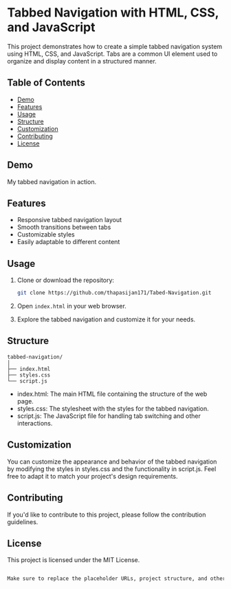 # Tabbed Navigation with HTML, CSS, and JavaScript

This project demonstrates how to create a simple tabbed navigation system using HTML, CSS, and JavaScript. Tabs are a common UI element used to organize and display content in a structured manner.

## Table of Contents

- [Demo](#demo)
- [Features](#features)
- [Usage](#usage)
- [Structure](#structure)
- [Customization](#customization)
- [Contributing](#contributing)
- [License](#license)

## Demo

My tabbed navigation in action.

## Features

- Responsive tabbed navigation layout
- Smooth transitions between tabs
- Customizable styles
- Easily adaptable to different content

## Usage

1. Clone or download the repository:

    ```bash
    git clone https://github.com/thapasijan171/Tabed-Navigation.git
    ```

2. Open `index.html` in your web browser.

3. Explore the tabbed navigation and customize it for your needs.

## Structure

```plaintext
tabbed-navigation/
│
├── index.html
├── styles.css
└── script.js
```
- index.html: The main HTML file containing the structure of the web page.
- styles.css: The stylesheet with the styles for the tabbed navigation.
- script.js: The JavaScript file for handling tab switching and other interactions.

## Customization
You can customize the appearance and behavior of the tabbed navigation by modifying the styles in styles.css and the functionality in script.js. Feel free to adapt it to match your project's design requirements.


## Contributing
If you'd like to contribute to this project, please follow the contribution guidelines.

## License 
This project is licensed under the MIT License.
```bash

Make sure to replace the placeholder URLs, project structure, and other details with your actual project information. Additionally, if you have a specific contributing guide or license file, you may want to create those files and link to them in the `README.md`.
```


